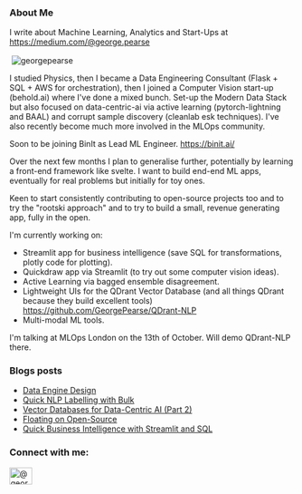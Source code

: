 ### About Me 

I write about Machine Learning, Analytics and Start-Ups at https://medium.com/@george.pearse

<p>&nbsp;<img align="center" src="https://github-readme-stats.vercel.app/api?username=georgepearse&show_icons=true&locale=en" alt="georgepearse" /></p>

I studied Physics, then I became a Data Engineering Consultant (Flask + SQL + AWS for orchestration), then I joined a Computer Vision start-up (behold.ai) where I've done a mixed bunch. Set-up the Modern Data Stack but also focused on data-centric-ai via active learning (pytorch-lightning and BAAL) and corrupt sample discovery (cleanlab esk techniques). I've also recently become much more involved in the MLOps community.

Soon to be joining BinIt as Lead ML Engineer. https://binit.ai/

Over the next few months I plan to generalise further, potentially by learning a front-end framework like svelte. I want to build end-end ML apps, eventually for real problems but initially for toy ones. 

Keen to start consistently contributing to open-source projects too and to try the "rootski approach" and to try to build a small, revenue generating app, fully in the open. 

I'm currently working on:
* Streamlit app for business intelligence (save SQL for transformations, plotly code for plotting).
* Quickdraw app via Streamlit (to try out some computer vision ideas).
* Active Learning via bagged ensemble disagreement. 
* Lightweight UIs for the QDrant Vector Database (and all things QDrant because they build excellent tools) https://github.com/GeorgePearse/QDrant-NLP
* Multi-modal ML tools.

I'm talking at MLOps London on the 13th of October. Will demo QDrant-NLP there.

### Blogs posts
<!-- BLOG-POST-LIST:START -->
- [Data Engine Design](https://medium.com/mlearning-ai/data-engine-design-9b29a20ff9f0?source=rss-b502c2f08a7c------2)
- [Quick NLP Labelling with Bulk](https://medium.com/mlearning-ai/quick-nlp-labelling-with-bulk-327ccb62320?source=rss-b502c2f08a7c------2)
- [Vector Databases for Data-Centric AI &lpar;Part 2&rpar;](https://medium.com/mlearning-ai/vector-databases-for-data-centric-ai-part-2-ba995053ce05?source=rss-b502c2f08a7c------2)
- [Floating on Open-Source](https://medium.com/mlearning-ai/floating-on-open-source-bd6ff3817afb?source=rss-b502c2f08a7c------2)
- [Quick Business Intelligence with Streamlit and SQL](https://medium.com/mlearning-ai/quick-business-intelligence-with-streamlit-and-sql-cd6a9ba8a48f?source=rss-b502c2f08a7c------2)
<!-- BLOG-POST-LIST:END -->

<h3 align="left">Connect with me:</h3>
<p align="left">
<a href="https://medium.com/@george.pearse" target="blank"><img align="center" src="https://raw.githubusercontent.com/rahuldkjain/github-profile-readme-generator/master/src/images/icons/Social/medium.svg" alt="@george.pearse" height="30" width="40" /></a>
</p>


